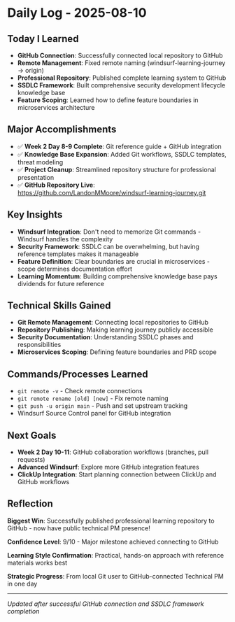 # Daily Log - 2025-08-10

## Today I Learned
- **GitHub Connection**: Successfully connected local repository to GitHub
- **Remote Management**: Fixed remote naming (windsurf-learning-journey → origin)
- **Professional Repository**: Published complete learning system to GitHub
- **SSDLC Framework**: Built comprehensive security development lifecycle knowledge base
- **Feature Scoping**: Learned how to define feature boundaries in microservices architecture

## Major Accomplishments
- ✅ **Week 2 Day 8-9 Complete**: Git reference guide + GitHub integration
- ✅ **Knowledge Base Expansion**: Added Git workflows, SSDLC templates, threat modeling
- ✅ **Project Cleanup**: Streamlined repository structure for professional presentation
- ✅ **GitHub Repository Live**: https://github.com/LandonMMoore/windsurf-learning-journey.git

## Key Insights
- **Windsurf Integration**: Don't need to memorize Git commands - Windsurf handles the complexity
- **Security Framework**: SSDLC can be overwhelming, but having reference templates makes it manageable
- **Feature Definition**: Clear boundaries are crucial in microservices - scope determines documentation effort
- **Learning Momentum**: Building comprehensive knowledge base pays dividends for future reference

## Technical Skills Gained
- **Git Remote Management**: Connecting local repositories to GitHub
- **Repository Publishing**: Making learning journey publicly accessible
- **Security Documentation**: Understanding SSDLC phases and responsibilities
- **Microservices Scoping**: Defining feature boundaries and PRD scope

## Commands/Processes Learned
- `git remote -v` - Check remote connections
- `git remote rename [old] [new]` - Fix remote naming
- `git push -u origin main` - Push and set upstream tracking
- Windsurf Source Control panel for GitHub integration

## Next Goals
- **Week 2 Day 10-11**: GitHub collaboration workflows (branches, pull requests)
- **Advanced Windsurf**: Explore more GitHub integration features
- **ClickUp Integration**: Start planning connection between ClickUp and GitHub workflows

## Reflection
**Biggest Win**: Successfully published professional learning repository to GitHub - now have public technical PM presence!

**Confidence Level**: 9/10 - Major milestone achieved connecting to GitHub

**Learning Style Confirmation**: Practical, hands-on approach with reference materials works best

**Strategic Progress**: From local Git user to GitHub-connected Technical PM in one day

---

*Updated after successful GitHub connection and SSDLC framework completion*